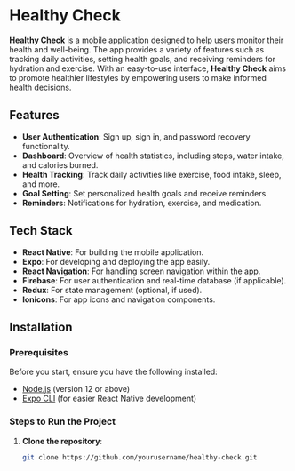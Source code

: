# Healthy Check

**Healthy Check** is a mobile application designed to help users monitor their health and well-being. The app provides a variety of features such as tracking daily activities, setting health goals, and receiving reminders for hydration and exercise. With an easy-to-use interface, **Healthy Check** aims to promote healthier lifestyles by empowering users to make informed health decisions.

## Features

- **User Authentication**: Sign up, sign in, and password recovery functionality.
- **Dashboard**: Overview of health statistics, including steps, water intake, and calories burned.
- **Health Tracking**: Track daily activities like exercise, food intake, sleep, and more.
- **Goal Setting**: Set personalized health goals and receive reminders.
- **Reminders**: Notifications for hydration, exercise, and medication.
  
## Tech Stack

- **React Native**: For building the mobile application.
- **Expo**: For developing and deploying the app easily.
- **React Navigation**: For handling screen navigation within the app.
- **Firebase**: For user authentication and real-time database (if applicable).
- **Redux**: For state management (optional, if used).
- **Ionicons**: For app icons and navigation components.

## Installation

### Prerequisites

Before you start, ensure you have the following installed:
- [Node.js](https://nodejs.org/) (version 12 or above)
- [Expo CLI](https://docs.expo.dev/get-started/installation/) (for easier React Native development)

### Steps to Run the Project

1. **Clone the repository**:

   ```bash
   git clone https://github.com/yourusername/healthy-check.git  
